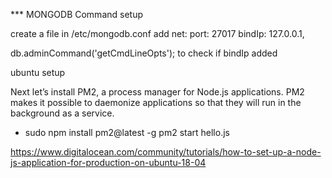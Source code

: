 
*** MONGODB Command setup

create a file in /etc/mongodb.conf
add 
net:
  port: 27017
  bindIp: 127.0.0.1,<youripaddress>


db.adminCommand('getCmdLineOpts'); 
to check if bindIp added


ubuntu setup

Next let’s install PM2, a process manager for Node.js applications. PM2 makes it possible to daemonize applications so that they will run in the background as a service.

- sudo npm install pm2@latest -g
pm2 start hello.js


https://www.digitalocean.com/community/tutorials/how-to-set-up-a-node-js-application-for-production-on-ubuntu-18-04